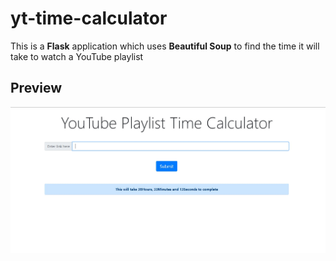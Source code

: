 # yt-time-calculator
This is a **Flask** application which uses **Beautiful Soup** to find the time it will take to watch a YouTube playlist

## Preview 
![alt](https://github.com/theshubhagrwl/yt-time-calculator/blob/master/yt_app.jpg)
